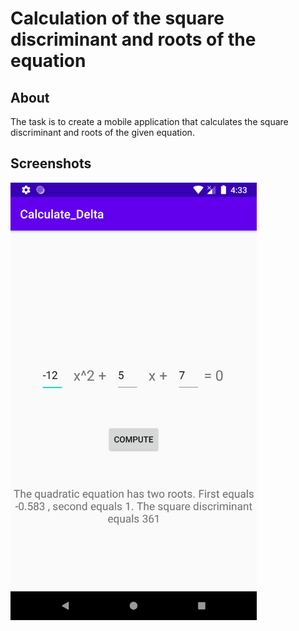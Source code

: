 # Calculation of the square discriminant and roots of the equation

## About <a name = "about"></a>

The task is to create a mobile application that calculates  the square discriminant and roots of the given equation. 

## Screenshots <a name = "screenshots"></a>

<img src="https://github.com/JuliaSzymanska/Mobile_Systems/blob/main/.readme/Ex_1.png" alt="Ex_1 screenshot" height="700"/>